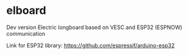 # elboard
Dev version
Electric longboard based on VESC and ESP32 (ESPNOW) communication

Link for ESP32 library: https://github.com/espressif/arduino-esp32
